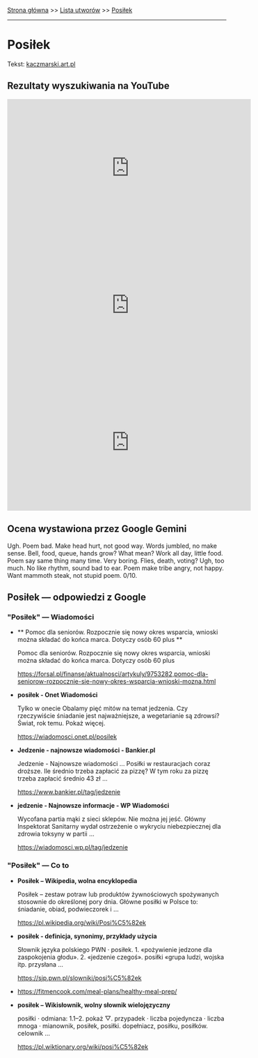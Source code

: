 [Strona główna](../index.md) >> [Lista utworów](../list.md) >> [Posiłek](458.md)

---

# Posiłek

Tekst: [kaczmarski.art.pl](https://www.kaczmarski.art.pl/tworczosc/wiersze/posilek/)

## Rezultaty wyszukiwania na YouTube

<iframe width="560" height="315" src="https://www.youtube.com/embed/87sOv0FbJRM?si=IdontcarewhotheIRSsendsImnotpayingtaxes" title="YouTube video player" frameborder="0" allow="accelerometer; autoplay; clipboard-write; encrypted-media; gyroscope; picture-in-picture; web-share" referrerpolicy="strict-origin-when-cross-origin" allowfullscreen></iframe>

<iframe width="560" height="315" src="https://www.youtube.com/embed/xsBRdSXM8ug?si=IdontcarewhotheIRSsendsImnotpayingtaxes" title="YouTube video player" frameborder="0" allow="accelerometer; autoplay; clipboard-write; encrypted-media; gyroscope; picture-in-picture; web-share" referrerpolicy="strict-origin-when-cross-origin" allowfullscreen></iframe>

<iframe width="560" height="315" src="https://www.youtube.com/embed/El7nz28ylPo?si=IdontcarewhotheIRSsendsImnotpayingtaxes" title="YouTube video player" frameborder="0" allow="accelerometer; autoplay; clipboard-write; encrypted-media; gyroscope; picture-in-picture; web-share" referrerpolicy="strict-origin-when-cross-origin" allowfullscreen></iframe>

## Ocena wystawiona przez Google Gemini

Ugh. Poem bad. Make head hurt, not good way. Words jumbled, no make sense. Bell, food, queue, hands grow? What mean? Work all day, little food. Poem say same thing many time. Very boring. Flies, death, voting? Ugh, too much. No like rhythm, sound bad to ear. Poem make tribe angry, not happy. Want mammoth steak, not stupid poem. 0/10.


## Posiłek — odpowiedzi z Google

### "Posiłek" — Wiadomości

- **  Pomoc dla seniorów. Rozpocznie się nowy okres wsparcia, wnioski można składać do końca marca. Dotyczy osób 60 plus  **

    Pomoc dla seniorów. Rozpocznie się nowy okres wsparcia, wnioski można składać do końca marca. Dotyczy osób 60 plus 

   <https://forsal.pl/finanse/aktualnosci/artykuly/9753282,pomoc-dla-seniorow-rozpocznie-sie-nowy-okres-wsparcia-wnioski-mozna.html>
- **posiłek - Onet Wiadomości**

    Tylko w onecie Obalamy pięć mitów na temat jedzenia. Czy rzeczywiście śniadanie jest najważniejsze, a wegetarianie są zdrowsi? Świat, rok temu. Pokaż więcej. 

   <https://wiadomosci.onet.pl/posilek>
- **Jedzenie - najnowsze wiadomości - Bankier.pl**

    Jedzenie - Najnowsze wiadomości ... Posiłki w restauracjach coraz droższe. Ile średnio trzeba zapłacić za pizzę? W tym roku za pizzę trzeba zapłacić średnio 43 zł ... 

   <https://www.bankier.pl/tag/jedzenie>
- **jedzenie - Najnowsze informacje - WP Wiadomości**

    Wycofana partia mąki z sieci sklepów. Nie można jej jeść. Główny Inspektorat Sanitarny wydał ostrzeżenie o wykryciu niebezpiecznej dla zdrowia toksyny w partii ... 

   <https://wiadomosci.wp.pl/tag/jedzenie>

### "Posiłek" — Co to

- **Posiłek – Wikipedia, wolna encyklopedia**

    Posiłek – zestaw potraw lub produktów żywnościowych spożywanych stosownie do określonej pory dnia. Główne posiłki w Polsce to: śniadanie, obiad, podwieczorek i ... 

   <https://pl.wikipedia.org/wiki/Posi%C5%82ek>
- **posiłek - definicja, synonimy, przykłady użycia**

    Słownik języka polskiego PWN · posiłek. 1. «pożywienie jedzone dla zaspokojenia głodu». 2. «jedzenie czegoś». posiłki «grupa ludzi, wojska itp. przysłana ... 

   <https://sjp.pwn.pl/slowniki/posi%C5%82ek>
- <https://fitmencook.com/meal-plans/healthy-meal-prep/>
- **posiłek – Wikisłownik, wolny słownik wielojęzyczny**

    posiłki · odmiana: 1.1–2. pokaż ▽. przypadek · liczba pojedyncza · liczba mnoga · mianownik, posiłek, posiłki. dopełniacz, posiłku, posiłków. celownik ... 

   <https://pl.wiktionary.org/wiki/posi%C5%82ek>

